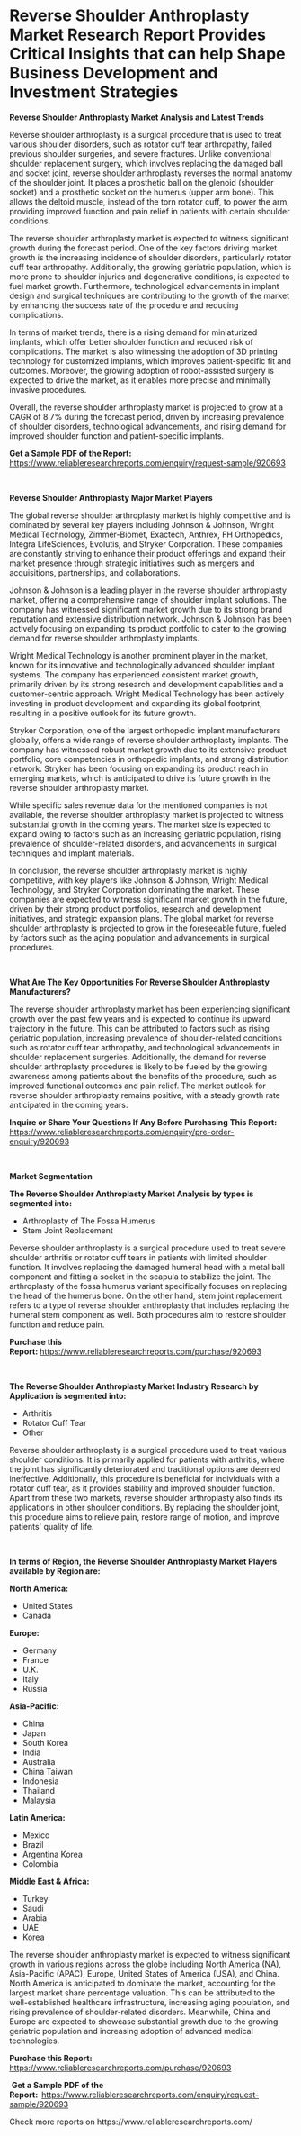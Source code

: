 <p><h1>Reverse Shoulder Anthroplasty Market Research Report Provides Critical Insights that can help Shape Business Development and Investment Strategies</h1></p><p><strong>Reverse Shoulder Anthroplasty Market Analysis and Latest Trends</strong></p>
<p><p>Reverse shoulder arthroplasty is a surgical procedure that is used to treat various shoulder disorders, such as rotator cuff tear arthropathy, failed previous shoulder surgeries, and severe fractures. Unlike conventional shoulder replacement surgery, which involves replacing the damaged ball and socket joint, reverse shoulder arthroplasty reverses the normal anatomy of the shoulder joint. It places a prosthetic ball on the glenoid (shoulder socket) and a prosthetic socket on the humerus (upper arm bone). This allows the deltoid muscle, instead of the torn rotator cuff, to power the arm, providing improved function and pain relief in patients with certain shoulder conditions.</p><p>The reverse shoulder arthroplasty market is expected to witness significant growth during the forecast period. One of the key factors driving market growth is the increasing incidence of shoulder disorders, particularly rotator cuff tear arthropathy. Additionally, the growing geriatric population, which is more prone to shoulder injuries and degenerative conditions, is expected to fuel market growth. Furthermore, technological advancements in implant design and surgical techniques are contributing to the growth of the market by enhancing the success rate of the procedure and reducing complications.</p><p>In terms of market trends, there is a rising demand for miniaturized implants, which offer better shoulder function and reduced risk of complications. The market is also witnessing the adoption of 3D printing technology for customized implants, which improves patient-specific fit and outcomes. Moreover, the growing adoption of robot-assisted surgery is expected to drive the market, as it enables more precise and minimally invasive procedures.</p><p>Overall, the reverse shoulder arthroplasty market is projected to grow at a CAGR of 8.7% during the forecast period, driven by increasing prevalence of shoulder disorders, technological advancements, and rising demand for improved shoulder function and patient-specific implants.</p></p>
<p><strong>Get a Sample PDF of the Report:&nbsp;</strong> <a href="https://www.reliableresearchreports.com/enquiry/request-sample/920693">https://www.reliableresearchreports.com/enquiry/request-sample/920693</a></p>
<p>&nbsp;</p>
<p><strong>Reverse Shoulder Anthroplasty Major Market Players</strong></p>
<p><p>The global reverse shoulder arthroplasty market is highly competitive and is dominated by several key players including Johnson & Johnson, Wright Medical Technology, Zimmer-Biomet, Exactech, Anthrex, FH Orthopedics, Integra LifeSciences, Evolutis, and Stryker Corporation. These companies are constantly striving to enhance their product offerings and expand their market presence through strategic initiatives such as mergers and acquisitions, partnerships, and collaborations.</p><p>Johnson & Johnson is a leading player in the reverse shoulder arthroplasty market, offering a comprehensive range of shoulder implant solutions. The company has witnessed significant market growth due to its strong brand reputation and extensive distribution network. Johnson & Johnson has been actively focusing on expanding its product portfolio to cater to the growing demand for reverse shoulder arthroplasty implants.</p><p>Wright Medical Technology is another prominent player in the market, known for its innovative and technologically advanced shoulder implant systems. The company has experienced consistent market growth, primarily driven by its strong research and development capabilities and a customer-centric approach. Wright Medical Technology has been actively investing in product development and expanding its global footprint, resulting in a positive outlook for its future growth.</p><p>Stryker Corporation, one of the largest orthopedic implant manufacturers globally, offers a wide range of reverse shoulder arthroplasty implants. The company has witnessed robust market growth due to its extensive product portfolio, core competencies in orthopedic implants, and strong distribution network. Stryker has been focusing on expanding its product reach in emerging markets, which is anticipated to drive its future growth in the reverse shoulder arthroplasty market.</p><p>While specific sales revenue data for the mentioned companies is not available, the reverse shoulder arthroplasty market is projected to witness substantial growth in the coming years. The market size is expected to expand owing to factors such as an increasing geriatric population, rising prevalence of shoulder-related disorders, and advancements in surgical techniques and implant materials.</p><p>In conclusion, the reverse shoulder arthroplasty market is highly competitive, with key players like Johnson & Johnson, Wright Medical Technology, and Stryker Corporation dominating the market. These companies are expected to witness significant market growth in the future, driven by their strong product portfolios, research and development initiatives, and strategic expansion plans. The global market for reverse shoulder arthroplasty is projected to grow in the foreseeable future, fueled by factors such as the aging population and advancements in surgical procedures.</p></p>
<p>&nbsp;</p>
<p><strong>What Are The Key Opportunities For Reverse Shoulder Anthroplasty Manufacturers?</strong></p>
<p><p>The reverse shoulder arthroplasty market has been experiencing significant growth over the past few years and is expected to continue its upward trajectory in the future. This can be attributed to factors such as rising geriatric population, increasing prevalence of shoulder-related conditions such as rotator cuff tear arthropathy, and technological advancements in shoulder replacement surgeries. Additionally, the demand for reverse shoulder arthroplasty procedures is likely to be fueled by the growing awareness among patients about the benefits of the procedure, such as improved functional outcomes and pain relief. The market outlook for reverse shoulder arthroplasty remains positive, with a steady growth rate anticipated in the coming years.</p></p>
<p><strong>Inquire or Share Your Questions If Any Before Purchasing This Report:</strong> <a href="https://www.reliableresearchreports.com/enquiry/pre-order-enquiry/920693">https://www.reliableresearchreports.com/enquiry/pre-order-enquiry/920693</a></p>
<p>&nbsp;</p>
<p><strong>Market Segmentation</strong></p>
<p><strong>The Reverse Shoulder Anthroplasty Market Analysis by types is segmented into:</strong></p>
<p><ul><li>Arthroplasty of The Fossa Humerus</li><li>Stem Joint Replacement</li></ul></p>
<p><p>Reverse shoulder anthroplasty is a surgical procedure used to treat severe shoulder arthritis or rotator cuff tears in patients with limited shoulder function. It involves replacing the damaged humeral head with a metal ball component and fitting a socket in the scapula to stabilize the joint. The arthroplasty of the fossa humerus variant specifically focuses on replacing the head of the humerus bone. On the other hand, stem joint replacement refers to a type of reverse shoulder anthroplasty that includes replacing the humeral stem component as well. Both procedures aim to restore shoulder function and reduce pain.</p></p>
<p><strong>Purchase this Report:&nbsp;</strong><a href="https://www.reliableresearchreports.com/purchase/920693">https://www.reliableresearchreports.com/purchase/920693</a></p>
<p>&nbsp;</p>
<p><strong>The Reverse Shoulder Anthroplasty Market Industry Research by Application is segmented into:</strong></p>
<p><ul><li>Arthritis</li><li>Rotator Cuff Tear</li><li>Other</li></ul></p>
<p><p>Reverse shoulder arthroplasty is a surgical procedure used to treat various shoulder conditions. It is primarily applied for patients with arthritis, where the joint has significantly deteriorated and traditional options are deemed ineffective. Additionally, this procedure is beneficial for individuals with a rotator cuff tear, as it provides stability and improved shoulder function. Apart from these two markets, reverse shoulder arthroplasty also finds its applications in other shoulder conditions. By replacing the shoulder joint, this procedure aims to relieve pain, restore range of motion, and improve patients' quality of life.</p></p>
<p>&nbsp;</p>
<p><strong>In terms of Region, the Reverse Shoulder Anthroplasty Market Players available by Region are:</strong></p>
<p>
    <p> <strong> North America: </strong>
        <ul>
            <li>United States</li>
            <li>Canada</li>
        </ul>
        </p> 
    <p> <strong> Europe: </strong>
        <ul>
            <li>Germany</li>
            <li>France</li>
            <li>U.K.</li>
            <li>Italy</li>
            <li>Russia</li>
        </ul>
        </p> 
    <p> <strong> Asia-Pacific: </strong>
        <ul>
            <li>China</li>
            <li>Japan</li>
            <li>South Korea</li>
            <li>India</li>
            <li>Australia</li>
            <li>China Taiwan</li>
            <li>Indonesia</li>
            <li>Thailand</li>
            <li>Malaysia</li>
        </ul>
        </p> 
    <p> <strong> Latin America: </strong>
        <ul>
            <li>Mexico</li>
            <li>Brazil</li>
            <li>Argentina Korea</li>
            <li>Colombia</li>
        </ul>
        </p> 
    <p> <strong> Middle East & Africa: </strong>
        <ul>
            <li>Turkey</li>
            <li>Saudi</li>
            <li>Arabia</li>
            <li>UAE</li>
            <li>Korea</li>
        </ul>
    </p>
    </p>
<p><p>The reverse shoulder anthroplasty market is expected to witness significant growth in various regions across the globe including North America (NA), Asia-Pacific (APAC), Europe, United States of America (USA), and China. North America is anticipated to dominate the market, accounting for the largest market share percentage valuation. This can be attributed to the well-established healthcare infrastructure, increasing aging population, and rising prevalence of shoulder-related disorders. Meanwhile, China and Europe are expected to showcase substantial growth due to the growing geriatric population and increasing adoption of advanced medical technologies.</p></p>
<p><strong>Purchase this Report: </strong><a href="https://www.reliableresearchreports.com/purchase/920693">https://www.reliableresearchreports.com/purchase/920693</a></p>
<p>&nbsp;<strong>Get a Sample PDF of the Report:&nbsp;&nbsp;</strong><a href="https://www.reliableresearchreports.com/enquiry/request-sample/920693">https://www.reliableresearchreports.com/enquiry/request-sample/920693</a></p>
<p><strong></strong></p>
<p>Check more reports on https://www.reliableresearchreports.com/</p>